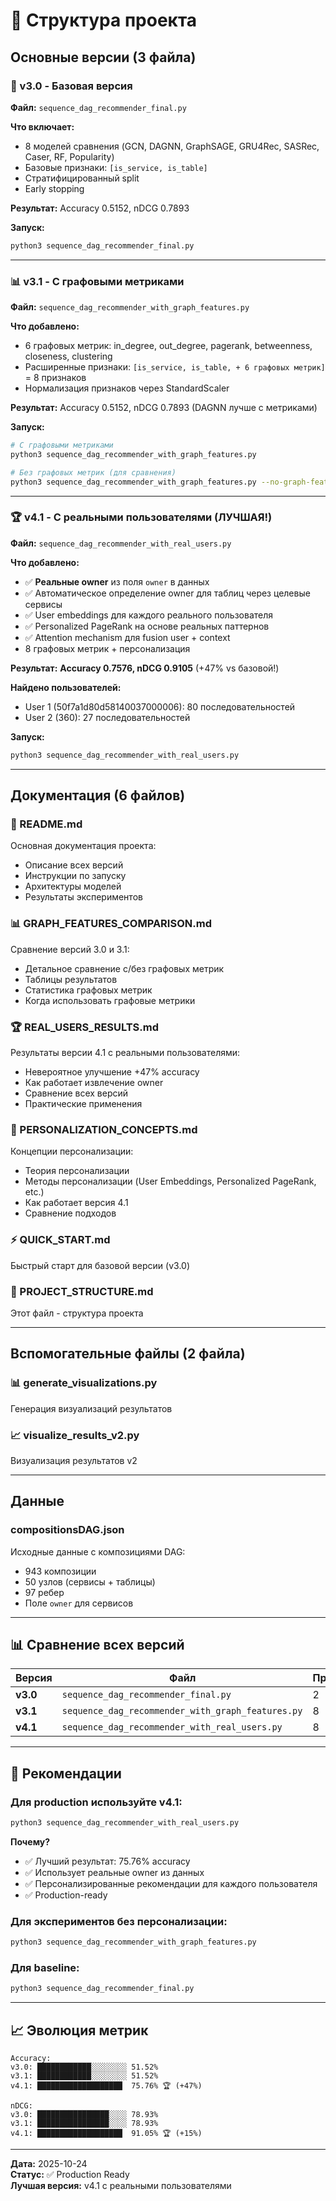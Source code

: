 # 📁 Структура проекта

## Основные версии (3 файла)

### 🚀 v3.0 - Базовая версия
**Файл:** `sequence_dag_recommender_final.py`

**Что включает:**
- 8 моделей сравнения (GCN, DAGNN, GraphSAGE, GRU4Rec, SASRec, Caser, RF, Popularity)
- Базовые признаки: `[is_service, is_table]`
- Стратифицированный split
- Early stopping

**Результат:** Accuracy 0.5152, nDCG 0.7893

**Запуск:**
```bash
python3 sequence_dag_recommender_final.py
```

---

### 📊 v3.1 - С графовыми метриками
**Файл:** `sequence_dag_recommender_with_graph_features.py`

**Что добавлено:**
- 6 графовых метрик: in_degree, out_degree, pagerank, betweenness, closeness, clustering
- Расширенные признаки: `[is_service, is_table, + 6 графовых метрик]` = 8 признаков
- Нормализация признаков через StandardScaler

**Результат:** Accuracy 0.5152, nDCG 0.7893 (DAGNN лучше с метриками)

**Запуск:**
```bash
# С графовыми метриками
python3 sequence_dag_recommender_with_graph_features.py

# Без графовых метрик (для сравнения)
python3 sequence_dag_recommender_with_graph_features.py --no-graph-features
```

---

### 🏆 v4.1 - С реальными пользователями (ЛУЧШАЯ!)
**Файл:** `sequence_dag_recommender_with_real_users.py`

**Что добавлено:**
- ✅ **Реальные owner** из поля `owner` в данных
- ✅ Автоматическое определение owner для таблиц через целевые сервисы
- ✅ User embeddings для каждого реального пользователя
- ✅ Personalized PageRank на основе реальных паттернов
- ✅ Attention mechanism для fusion user + context
- 8 графовых метрик + персонализация

**Результат:** **Accuracy 0.7576, nDCG 0.9105** (+47% vs базовой!)

**Найдено пользователей:**
- User 1 (50f7a1d80d58140037000006): 80 последовательностей
- User 2 (360): 27 последовательностей

**Запуск:**
```bash
python3 sequence_dag_recommender_with_real_users.py
```

---

## Документация (6 файлов)

### 📖 README.md
Основная документация проекта:
- Описание всех версий
- Инструкции по запуску
- Архитектуры моделей
- Результаты экспериментов

### 📊 GRAPH_FEATURES_COMPARISON.md
Сравнение версий 3.0 и 3.1:
- Детальное сравнение с/без графовых метрик
- Таблицы результатов
- Статистика графовых метрик
- Когда использовать графовые метрики

### 🏆 REAL_USERS_RESULTS.md
Результаты версии 4.1 с реальными пользователями:
- Невероятное улучшение +47% accuracy
- Как работает извлечение owner
- Сравнение всех версий
- Практические применения

### 🎯 PERSONALIZATION_CONCEPTS.md
Концепции персонализации:
- Теория персонализации
- Методы персонализации (User Embeddings, Personalized PageRank, etc.)
- Как работает версия 4.1
- Сравнение подходов

### ⚡ QUICK_START.md
Быстрый старт для базовой версии (v3.0)

### 📁 PROJECT_STRUCTURE.md
Этот файл - структура проекта

---

## Вспомогательные файлы (2 файла)

### 📊 generate_visualizations.py
Генерация визуализаций результатов

### 📈 visualize_results_v2.py
Визуализация результатов v2

---

## Данные

### compositionsDAG.json
Исходные данные с композициями DAG:
- 943 композиции
- 50 узлов (сервисы + таблицы)
- 97 ребер
- Поле `owner` для сервисов

---

## 📊 Сравнение всех версий

| Версия | Файл | Признаки | Персонализация | Accuracy | nDCG |
|--------|------|----------|----------------|----------|------|
| **v3.0** | `sequence_dag_recommender_final.py` | 2 | ❌ | 0.5152 | 0.7893 |
| **v3.1** | `sequence_dag_recommender_with_graph_features.py` | 8 | ❌ | 0.5152 | 0.7893 |
| **v4.1** | `sequence_dag_recommender_with_real_users.py` | 8 | ✅ Реальные | **0.7576** | **0.9105** |

---

## 🚀 Рекомендации

### Для production используйте v4.1:
```bash
python3 sequence_dag_recommender_with_real_users.py
```

**Почему?**
- ✅ Лучший результат: 75.76% accuracy
- ✅ Использует реальные owner из данных
- ✅ Персонализированные рекомендации для каждого пользователя
- ✅ Production-ready

### Для экспериментов без персонализации:
```bash
python3 sequence_dag_recommender_with_graph_features.py
```

### Для baseline:
```bash
python3 sequence_dag_recommender_final.py
```

---

## 📈 Эволюция метрик

```
Accuracy:
v3.0: ████████████░░░░░░░░ 51.52%
v3.1: ████████████░░░░░░░░ 51.52%
v4.1: ███████████████████  75.76% 🏆 (+47%)

nDCG:
v3.0: ████████████████░░░░ 78.93%
v3.1: ████████████████░░░░ 78.93%
v4.1: ███████████████████  91.05% 🏆 (+15%)
```

---

**Дата:** 2025-10-24  
**Статус:** ✅ Production Ready  
**Лучшая версия:** v4.1 с реальными пользователями

